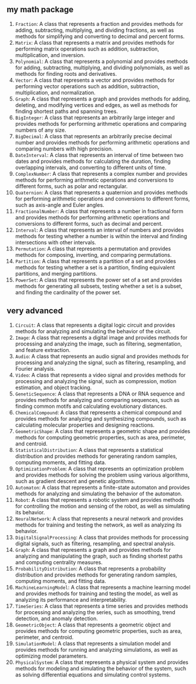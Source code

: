 ## my math package

1. `Fraction`: A class that represents a fraction and provides methods for adding, subtracting, multiplying, and dividing fractions, as well as methods for simplifying and converting to decimal and percent forms.
2. `Matrix`: A class that represents a matrix and provides methods for performing matrix operations such as addition, subtraction, multiplication, and inversion.
3. `Polynomial`: A class that represents a polynomial and provides methods for adding, subtracting, multiplying, and dividing polynomials, as well as methods for finding roots and derivatives.
4. `Vector`: A class that represents a vector and provides methods for performing vector operations such as addition, subtraction, multiplication, and normalization.
5. `Graph`: A class that represents a graph and provides methods for adding, deleting, and modifying vertices and edges, as well as methods for finding shortest paths and spanning trees.
6. `BigInteger`: A class that represents an arbitrarily large integer and provides methods for performing arithmetic operations and comparing numbers of any size.
7. `BigDecimal`: A class that represents an arbitrarily precise decimal number and provides methods for performing arithmetic operations and comparing numbers with high precision.
8. `DateInterval`: A class that represents an interval of time between two dates and provides methods for calculating the duration, finding overlapping intervals, and converting to different units of time.
9. `ComplexNumber`: A class that represents a complex number and provides methods for performing arithmetic operations and conversions to different forms, such as polar and rectangular.
10. `Quaternion`: A class that represents a quaternion and provides methods for performing arithmetic operations and conversions to different forms, such as axis-angle and Euler angles.
11. `FractionalNumber`: A class that represents a number in fractional form and provides methods for performing arithmetic operations and conversions to different forms, such as decimal and percent.
12. `Interval`: A class that represents an interval of numbers and provides methods for testing whether a number is within the interval and finding intersections with other intervals.
13. `Permutation`: A class that represents a permutation and provides methods for composing, inverting, and comparing permutations.
14. `Partition`: A class that represents a partition of a set and provides methods for testing whether a set is a partition, finding equivalent partitions, and merging partitions.
15. `PowerSet`: A class that represents the power set of a set and provides methods for generating all subsets, testing whether a set is a subset, and finding the cardinality of the power set.

## very advanced


1. `Circuit`: A class that represents a digital logic circuit and provides methods for analyzing and simulating the behavior of the circuit.
2. `Image`: A class that represents a digital image and provides methods for processing and analyzing the image, such as filtering, segmentation, and feature extraction.
3. `Audio`: A class that represents an audio signal and provides methods for processing and analyzing the signal, such as filtering, resampling, and Fourier analysis.
4. `Video`: A class that represents a video signal and provides methods for processing and analyzing the signal, such as compression, motion estimation, and object tracking.
5. `GeneticSequence`: A class that represents a DNA or RNA sequence and provides methods for analyzing and comparing sequences, such as finding common motifs and calculating evolutionary distances.
6. `ChemicalCompound`: A class that represents a chemical compound and provides methods for analyzing and synthesizing compounds, such as calculating molecular properties and designing reactions.
7. `GeometricShape`: A class that represents a geometric shape and provides methods for computing geometric properties, such as area, perimeter, and centroid.
8. `StatisticalDistribution`: A class that represents a statistical distribution and provides methods for generating random samples, computing moments, and fitting data.
9. `OptimizationProblem`: A class that represents an optimization problem and provides methods for solving the problem using various algorithms, such as gradient descent and genetic algorithms.
10. `Automaton`: A class that represents a finite-state automaton and provides methods for analyzing and simulating the behavior of the automaton.
11. `Robot`: A class that represents a robotic system and provides methods for controlling the motion and sensing of the robot, as well as simulating its behavior.
12. `NeuralNetwork`: A class that represents a neural network and provides methods for training and testing the network, as well as analyzing its behavior.
13. `DigitalSignalProcessing`: A class that provides methods for processing digital signals, such as filtering, resampling, and spectral analysis.
14. `Graph`: A class that represents a graph and provides methods for analyzing and manipulating the graph, such as finding shortest paths and computing centrality measures.
15. `ProbabilityDistribution`: A class that represents a probability distribution and provides methods for generating random samples, computing moments, and fitting data.
16. `MachineLearningModel`: A class that represents a machine learning model and provides methods for training and testing the model, as well as analyzing its performance and interpretability.
17. `TimeSeries`: A class that represents a time series and provides methods for processing and analyzing the series, such as smoothing, trend detection, and anomaly detection.
18. `GeometricObject`: A class that represents a geometric object and provides methods for computing geometric properties, such as area, perimeter, and centroid.
19. `SimulationModel`: A class that represents a simulation model and provides methods for running and analyzing simulations, as well as optimizing model parameters.
20. `PhysicalSystem`: A class that represents a physical system and provides methods for modeling and simulating the behavior of the system, such as solving differential equations and simulating control systems.
